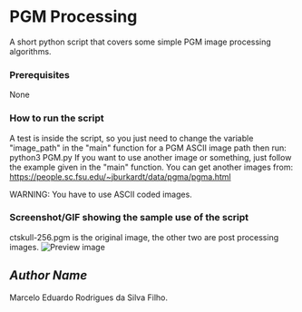 # PGM Processing
<!--Remove the below lines and add yours -->
A short python script that covers some simple PGM image processing algorithms.

### Prerequisites
<!--Remove the below lines and add yours -->
None

### How to run the script
<!--Remove the below lines and add yours -->
A test is inside the script, so you just need to change the variable "image_path" in the "main" function for a PGM ASCII image path then run: python3 PGM.py
If you want to use another image or something, just follow the example given in the "main" function.
You can get another images from: https://people.sc.fsu.edu/~jburkardt/data/pgma/pgma.html

WARNING: You have to use ASCII coded images.

### Screenshot/GIF showing the sample use of the script
<!--Remove the below lines and add yours -->
ctskull-256.pgm is the original image, the other two are post processing images.
![Preview image](https://github.com/SeaSkyThe/Python_and_the_Web/blob/master/Scripts/Miscellaneous/PGM_Images_Simple_Processing/output_preview.png)

## *Author Name*
<!--Remove the below lines and add yours -->
Marcelo Eduardo Rodrigues da Silva Filho.
